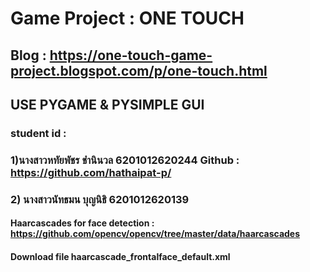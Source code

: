 # Game Project : ONE TOUCH
## Blog : https://one-touch-game-project.blogspot.com/p/one-touch.html
## USE PYGAME & PYSIMPLE GUI
### student id :
### 1)นางสาวหทัยพัชร ชำนินวล 6201012620244 Github : https://github.com/hathaipat-p/
### 2) นางสาวนัทธมน บุญนิธิ 6201012620139

#### Haarcascades for face detection : https://github.com/opencv/opencv/tree/master/data/haarcascades
#### Download file haarcascade_frontalface_default.xml
